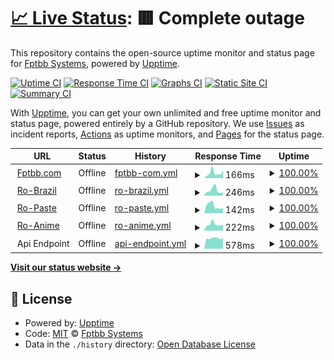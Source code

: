 # [📈 Live Status](https://up.fptbb.com): <!--live status--> **🟥 Complete outage**

This repository contains the open-source uptime monitor and status page for [Fptbb Systems](https://fptbb.com), powered by [Upptime](https://github.com/upptime/upptime).

[![Uptime CI](https://github.com/koj-co/upptime/workflows/Uptime%20CI/badge.svg)](https://github.com/koj-co/upptime/actions?query=workflow%3A%22Uptime+CI%22)
[![Response Time CI](https://github.com/koj-co/upptime/workflows/Response%20Time%20CI/badge.svg)](https://github.com/koj-co/upptime/actions?query=workflow%3A%22Response+Time+CI%22)
[![Graphs CI](https://github.com/koj-co/upptime/workflows/Graphs%20CI/badge.svg)](https://github.com/koj-co/upptime/actions?query=workflow%3A%22Graphs+CI%22)
[![Static Site CI](https://github.com/koj-co/upptime/workflows/Static%20Site%20CI/badge.svg)](https://github.com/koj-co/upptime/actions?query=workflow%3A%22Static+Site+CI%22)
[![Summary CI](https://github.com/koj-co/upptime/workflows/Summary%20CI/badge.svg)](https://github.com/koj-co/upptime/actions?query=workflow%3A%22Summary+CI%22)

With [Upptime](https://upptime.js.org), you can get your own unlimited and free uptime monitor and status page, powered entirely by a GitHub repository. We use [Issues](https://github.com/FptbbSystems/Uptime/issues) as incident reports, [Actions](https://github.com/FptbbSystems/Uptime/actions) as uptime monitors, and [Pages](https://up.fptbb.com) for the status page.

<!--start: status pages-->
<!-- This summary is generated by Upptime (https://github.com/upptime/upptime) -->
<!-- Do not edit this manually, your changes will be overwritten -->
<!-- prettier-ignore -->
| URL | Status | History | Response Time | Uptime |
| --- | ------ | ------- | ------------- | ------ |
| <img alt="" src="https://favicons.githubusercontent.com/fptbb.com" height="13"> [Fptbb.com](https://fptbb.com/tempo) | Offline | [fptbb-com.yml](https://github.com/FptbbSystems/Uptime/commits/HEAD/history/fptbb-com.yml) | <details><summary><img alt="Response time graph" src="./graphs/fptbb-com/response-time-week.png" height="20"> 166ms</summary><br><a href="https://up.fptbb.com/history/fptbb-com"><img alt="Response time 163" src="https://img.shields.io/endpoint?url=https%3A%2F%2Fraw.githubusercontent.com%2FFptbbSystems%2FUptime%2FHEAD%2Fapi%2Ffptbb-com%2Fresponse-time.json"></a><br><a href="https://up.fptbb.com/history/fptbb-com"><img alt="24-hour response time 250" src="https://img.shields.io/endpoint?url=https%3A%2F%2Fraw.githubusercontent.com%2FFptbbSystems%2FUptime%2FHEAD%2Fapi%2Ffptbb-com%2Fresponse-time-day.json"></a><br><a href="https://up.fptbb.com/history/fptbb-com"><img alt="7-day response time 166" src="https://img.shields.io/endpoint?url=https%3A%2F%2Fraw.githubusercontent.com%2FFptbbSystems%2FUptime%2FHEAD%2Fapi%2Ffptbb-com%2Fresponse-time-week.json"></a><br><a href="https://up.fptbb.com/history/fptbb-com"><img alt="30-day response time 152" src="https://img.shields.io/endpoint?url=https%3A%2F%2Fraw.githubusercontent.com%2FFptbbSystems%2FUptime%2FHEAD%2Fapi%2Ffptbb-com%2Fresponse-time-month.json"></a><br><a href="https://up.fptbb.com/history/fptbb-com"><img alt="1-year response time 163" src="https://img.shields.io/endpoint?url=https%3A%2F%2Fraw.githubusercontent.com%2FFptbbSystems%2FUptime%2FHEAD%2Fapi%2Ffptbb-com%2Fresponse-time-year.json"></a></details> | <details><summary><a href="https://up.fptbb.com/history/fptbb-com">100.00%</a></summary><a href="https://up.fptbb.com/history/fptbb-com"><img alt="All-time uptime 100.00%" src="https://img.shields.io/endpoint?url=https%3A%2F%2Fraw.githubusercontent.com%2FFptbbSystems%2FUptime%2FHEAD%2Fapi%2Ffptbb-com%2Fuptime.json"></a><br><a href="https://up.fptbb.com/history/fptbb-com"><img alt="24-hour uptime 100.00%" src="https://img.shields.io/endpoint?url=https%3A%2F%2Fraw.githubusercontent.com%2FFptbbSystems%2FUptime%2FHEAD%2Fapi%2Ffptbb-com%2Fuptime-day.json"></a><br><a href="https://up.fptbb.com/history/fptbb-com"><img alt="7-day uptime 100.00%" src="https://img.shields.io/endpoint?url=https%3A%2F%2Fraw.githubusercontent.com%2FFptbbSystems%2FUptime%2FHEAD%2Fapi%2Ffptbb-com%2Fuptime-week.json"></a><br><a href="https://up.fptbb.com/history/fptbb-com"><img alt="30-day uptime 100.00%" src="https://img.shields.io/endpoint?url=https%3A%2F%2Fraw.githubusercontent.com%2FFptbbSystems%2FUptime%2FHEAD%2Fapi%2Ffptbb-com%2Fuptime-month.json"></a><br><a href="https://up.fptbb.com/history/fptbb-com"><img alt="1-year uptime 100.00%" src="https://img.shields.io/endpoint?url=https%3A%2F%2Fraw.githubusercontent.com%2FFptbbSystems%2FUptime%2FHEAD%2Fapi%2Ffptbb-com%2Fuptime-year.json"></a></details>
| <img alt="" src="https://favicons.githubusercontent.com/robr.page" height="13"> [Ro-Brazil](https://robr.page/tempo) | Offline | [ro-brazil.yml](https://github.com/FptbbSystems/Uptime/commits/HEAD/history/ro-brazil.yml) | <details><summary><img alt="Response time graph" src="./graphs/ro-brazil/response-time-week.png" height="20"> 246ms</summary><br><a href="https://up.fptbb.com/history/ro-brazil"><img alt="Response time 254" src="https://img.shields.io/endpoint?url=https%3A%2F%2Fraw.githubusercontent.com%2FFptbbSystems%2FUptime%2FHEAD%2Fapi%2Fro-brazil%2Fresponse-time.json"></a><br><a href="https://up.fptbb.com/history/ro-brazil"><img alt="24-hour response time 163" src="https://img.shields.io/endpoint?url=https%3A%2F%2Fraw.githubusercontent.com%2FFptbbSystems%2FUptime%2FHEAD%2Fapi%2Fro-brazil%2Fresponse-time-day.json"></a><br><a href="https://up.fptbb.com/history/ro-brazil"><img alt="7-day response time 246" src="https://img.shields.io/endpoint?url=https%3A%2F%2Fraw.githubusercontent.com%2FFptbbSystems%2FUptime%2FHEAD%2Fapi%2Fro-brazil%2Fresponse-time-week.json"></a><br><a href="https://up.fptbb.com/history/ro-brazil"><img alt="30-day response time 198" src="https://img.shields.io/endpoint?url=https%3A%2F%2Fraw.githubusercontent.com%2FFptbbSystems%2FUptime%2FHEAD%2Fapi%2Fro-brazil%2Fresponse-time-month.json"></a><br><a href="https://up.fptbb.com/history/ro-brazil"><img alt="1-year response time 254" src="https://img.shields.io/endpoint?url=https%3A%2F%2Fraw.githubusercontent.com%2FFptbbSystems%2FUptime%2FHEAD%2Fapi%2Fro-brazil%2Fresponse-time-year.json"></a></details> | <details><summary><a href="https://up.fptbb.com/history/ro-brazil">100.00%</a></summary><a href="https://up.fptbb.com/history/ro-brazil"><img alt="All-time uptime 100.00%" src="https://img.shields.io/endpoint?url=https%3A%2F%2Fraw.githubusercontent.com%2FFptbbSystems%2FUptime%2FHEAD%2Fapi%2Fro-brazil%2Fuptime.json"></a><br><a href="https://up.fptbb.com/history/ro-brazil"><img alt="24-hour uptime 100.00%" src="https://img.shields.io/endpoint?url=https%3A%2F%2Fraw.githubusercontent.com%2FFptbbSystems%2FUptime%2FHEAD%2Fapi%2Fro-brazil%2Fuptime-day.json"></a><br><a href="https://up.fptbb.com/history/ro-brazil"><img alt="7-day uptime 100.00%" src="https://img.shields.io/endpoint?url=https%3A%2F%2Fraw.githubusercontent.com%2FFptbbSystems%2FUptime%2FHEAD%2Fapi%2Fro-brazil%2Fuptime-week.json"></a><br><a href="https://up.fptbb.com/history/ro-brazil"><img alt="30-day uptime 100.00%" src="https://img.shields.io/endpoint?url=https%3A%2F%2Fraw.githubusercontent.com%2FFptbbSystems%2FUptime%2FHEAD%2Fapi%2Fro-brazil%2Fuptime-month.json"></a><br><a href="https://up.fptbb.com/history/ro-brazil"><img alt="1-year uptime 100.00%" src="https://img.shields.io/endpoint?url=https%3A%2F%2Fraw.githubusercontent.com%2FFptbbSystems%2FUptime%2FHEAD%2Fapi%2Fro-brazil%2Fuptime-year.json"></a></details>
| <img alt="" src="https://favicons.githubusercontent.com/paste.robr.page" height="13"> [Ro-Paste](https://paste.robr.page) | Offline | [ro-paste.yml](https://github.com/FptbbSystems/Uptime/commits/HEAD/history/ro-paste.yml) | <details><summary><img alt="Response time graph" src="./graphs/ro-paste/response-time-week.png" height="20"> 142ms</summary><br><a href="https://up.fptbb.com/history/ro-paste"><img alt="Response time 184" src="https://img.shields.io/endpoint?url=https%3A%2F%2Fraw.githubusercontent.com%2FFptbbSystems%2FUptime%2FHEAD%2Fapi%2Fro-paste%2Fresponse-time.json"></a><br><a href="https://up.fptbb.com/history/ro-paste"><img alt="24-hour response time 101" src="https://img.shields.io/endpoint?url=https%3A%2F%2Fraw.githubusercontent.com%2FFptbbSystems%2FUptime%2FHEAD%2Fapi%2Fro-paste%2Fresponse-time-day.json"></a><br><a href="https://up.fptbb.com/history/ro-paste"><img alt="7-day response time 142" src="https://img.shields.io/endpoint?url=https%3A%2F%2Fraw.githubusercontent.com%2FFptbbSystems%2FUptime%2FHEAD%2Fapi%2Fro-paste%2Fresponse-time-week.json"></a><br><a href="https://up.fptbb.com/history/ro-paste"><img alt="30-day response time 154" src="https://img.shields.io/endpoint?url=https%3A%2F%2Fraw.githubusercontent.com%2FFptbbSystems%2FUptime%2FHEAD%2Fapi%2Fro-paste%2Fresponse-time-month.json"></a><br><a href="https://up.fptbb.com/history/ro-paste"><img alt="1-year response time 184" src="https://img.shields.io/endpoint?url=https%3A%2F%2Fraw.githubusercontent.com%2FFptbbSystems%2FUptime%2FHEAD%2Fapi%2Fro-paste%2Fresponse-time-year.json"></a></details> | <details><summary><a href="https://up.fptbb.com/history/ro-paste">100.00%</a></summary><a href="https://up.fptbb.com/history/ro-paste"><img alt="All-time uptime 100.00%" src="https://img.shields.io/endpoint?url=https%3A%2F%2Fraw.githubusercontent.com%2FFptbbSystems%2FUptime%2FHEAD%2Fapi%2Fro-paste%2Fuptime.json"></a><br><a href="https://up.fptbb.com/history/ro-paste"><img alt="24-hour uptime 100.00%" src="https://img.shields.io/endpoint?url=https%3A%2F%2Fraw.githubusercontent.com%2FFptbbSystems%2FUptime%2FHEAD%2Fapi%2Fro-paste%2Fuptime-day.json"></a><br><a href="https://up.fptbb.com/history/ro-paste"><img alt="7-day uptime 100.00%" src="https://img.shields.io/endpoint?url=https%3A%2F%2Fraw.githubusercontent.com%2FFptbbSystems%2FUptime%2FHEAD%2Fapi%2Fro-paste%2Fuptime-week.json"></a><br><a href="https://up.fptbb.com/history/ro-paste"><img alt="30-day uptime 100.00%" src="https://img.shields.io/endpoint?url=https%3A%2F%2Fraw.githubusercontent.com%2FFptbbSystems%2FUptime%2FHEAD%2Fapi%2Fro-paste%2Fuptime-month.json"></a><br><a href="https://up.fptbb.com/history/ro-paste"><img alt="1-year uptime 100.00%" src="https://img.shields.io/endpoint?url=https%3A%2F%2Fraw.githubusercontent.com%2FFptbbSystems%2FUptime%2FHEAD%2Fapi%2Fro-paste%2Fuptime-year.json"></a></details>
| <img alt="" src="https://favicons.githubusercontent.com/anime.fptbb.com" height="13"> [Ro-Anime](http://anime.fptbb.com) | Offline | [ro-anime.yml](https://github.com/FptbbSystems/Uptime/commits/HEAD/history/ro-anime.yml) | <details><summary><img alt="Response time graph" src="./graphs/ro-anime/response-time-week.png" height="20"> 222ms</summary><br><a href="https://up.fptbb.com/history/ro-anime"><img alt="Response time 237" src="https://img.shields.io/endpoint?url=https%3A%2F%2Fraw.githubusercontent.com%2FFptbbSystems%2FUptime%2FHEAD%2Fapi%2Fro-anime%2Fresponse-time.json"></a><br><a href="https://up.fptbb.com/history/ro-anime"><img alt="24-hour response time 189" src="https://img.shields.io/endpoint?url=https%3A%2F%2Fraw.githubusercontent.com%2FFptbbSystems%2FUptime%2FHEAD%2Fapi%2Fro-anime%2Fresponse-time-day.json"></a><br><a href="https://up.fptbb.com/history/ro-anime"><img alt="7-day response time 222" src="https://img.shields.io/endpoint?url=https%3A%2F%2Fraw.githubusercontent.com%2FFptbbSystems%2FUptime%2FHEAD%2Fapi%2Fro-anime%2Fresponse-time-week.json"></a><br><a href="https://up.fptbb.com/history/ro-anime"><img alt="30-day response time 221" src="https://img.shields.io/endpoint?url=https%3A%2F%2Fraw.githubusercontent.com%2FFptbbSystems%2FUptime%2FHEAD%2Fapi%2Fro-anime%2Fresponse-time-month.json"></a><br><a href="https://up.fptbb.com/history/ro-anime"><img alt="1-year response time 237" src="https://img.shields.io/endpoint?url=https%3A%2F%2Fraw.githubusercontent.com%2FFptbbSystems%2FUptime%2FHEAD%2Fapi%2Fro-anime%2Fresponse-time-year.json"></a></details> | <details><summary><a href="https://up.fptbb.com/history/ro-anime">100.00%</a></summary><a href="https://up.fptbb.com/history/ro-anime"><img alt="All-time uptime 100.00%" src="https://img.shields.io/endpoint?url=https%3A%2F%2Fraw.githubusercontent.com%2FFptbbSystems%2FUptime%2FHEAD%2Fapi%2Fro-anime%2Fuptime.json"></a><br><a href="https://up.fptbb.com/history/ro-anime"><img alt="24-hour uptime 100.00%" src="https://img.shields.io/endpoint?url=https%3A%2F%2Fraw.githubusercontent.com%2FFptbbSystems%2FUptime%2FHEAD%2Fapi%2Fro-anime%2Fuptime-day.json"></a><br><a href="https://up.fptbb.com/history/ro-anime"><img alt="7-day uptime 100.00%" src="https://img.shields.io/endpoint?url=https%3A%2F%2Fraw.githubusercontent.com%2FFptbbSystems%2FUptime%2FHEAD%2Fapi%2Fro-anime%2Fuptime-week.json"></a><br><a href="https://up.fptbb.com/history/ro-anime"><img alt="30-day uptime 100.00%" src="https://img.shields.io/endpoint?url=https%3A%2F%2Fraw.githubusercontent.com%2FFptbbSystems%2FUptime%2FHEAD%2Fapi%2Fro-anime%2Fuptime-month.json"></a><br><a href="https://up.fptbb.com/history/ro-anime"><img alt="1-year uptime 100.00%" src="https://img.shields.io/endpoint?url=https%3A%2F%2Fraw.githubusercontent.com%2FFptbbSystems%2FUptime%2FHEAD%2Fapi%2Fro-anime%2Fuptime-year.json"></a></details>
| <img alt="" src="https://favicons.githubusercontent.com/null" height="13"> Api Endpoint | Offline | [api-endpoint.yml](https://github.com/FptbbSystems/Uptime/commits/HEAD/history/api-endpoint.yml) | <details><summary><img alt="Response time graph" src="./graphs/api-endpoint/response-time-week.png" height="20"> 578ms</summary><br><a href="https://up.fptbb.com/history/api-endpoint"><img alt="Response time 399" src="https://img.shields.io/endpoint?url=https%3A%2F%2Fraw.githubusercontent.com%2FFptbbSystems%2FUptime%2FHEAD%2Fapi%2Fapi-endpoint%2Fresponse-time.json"></a><br><a href="https://up.fptbb.com/history/api-endpoint"><img alt="24-hour response time 604" src="https://img.shields.io/endpoint?url=https%3A%2F%2Fraw.githubusercontent.com%2FFptbbSystems%2FUptime%2FHEAD%2Fapi%2Fapi-endpoint%2Fresponse-time-day.json"></a><br><a href="https://up.fptbb.com/history/api-endpoint"><img alt="7-day response time 578" src="https://img.shields.io/endpoint?url=https%3A%2F%2Fraw.githubusercontent.com%2FFptbbSystems%2FUptime%2FHEAD%2Fapi%2Fapi-endpoint%2Fresponse-time-week.json"></a><br><a href="https://up.fptbb.com/history/api-endpoint"><img alt="30-day response time 517" src="https://img.shields.io/endpoint?url=https%3A%2F%2Fraw.githubusercontent.com%2FFptbbSystems%2FUptime%2FHEAD%2Fapi%2Fapi-endpoint%2Fresponse-time-month.json"></a><br><a href="https://up.fptbb.com/history/api-endpoint"><img alt="1-year response time 399" src="https://img.shields.io/endpoint?url=https%3A%2F%2Fraw.githubusercontent.com%2FFptbbSystems%2FUptime%2FHEAD%2Fapi%2Fapi-endpoint%2Fresponse-time-year.json"></a></details> | <details><summary><a href="https://up.fptbb.com/history/api-endpoint">100.00%</a></summary><a href="https://up.fptbb.com/history/api-endpoint"><img alt="All-time uptime 42.06%" src="https://img.shields.io/endpoint?url=https%3A%2F%2Fraw.githubusercontent.com%2FFptbbSystems%2FUptime%2FHEAD%2Fapi%2Fapi-endpoint%2Fuptime.json"></a><br><a href="https://up.fptbb.com/history/api-endpoint"><img alt="24-hour uptime 100.00%" src="https://img.shields.io/endpoint?url=https%3A%2F%2Fraw.githubusercontent.com%2FFptbbSystems%2FUptime%2FHEAD%2Fapi%2Fapi-endpoint%2Fuptime-day.json"></a><br><a href="https://up.fptbb.com/history/api-endpoint"><img alt="7-day uptime 100.00%" src="https://img.shields.io/endpoint?url=https%3A%2F%2Fraw.githubusercontent.com%2FFptbbSystems%2FUptime%2FHEAD%2Fapi%2Fapi-endpoint%2Fuptime-week.json"></a><br><a href="https://up.fptbb.com/history/api-endpoint"><img alt="30-day uptime 80.05%" src="https://img.shields.io/endpoint?url=https%3A%2F%2Fraw.githubusercontent.com%2FFptbbSystems%2FUptime%2FHEAD%2Fapi%2Fapi-endpoint%2Fuptime-month.json"></a><br><a href="https://up.fptbb.com/history/api-endpoint"><img alt="1-year uptime 42.06%" src="https://img.shields.io/endpoint?url=https%3A%2F%2Fraw.githubusercontent.com%2FFptbbSystems%2FUptime%2FHEAD%2Fapi%2Fapi-endpoint%2Fuptime-year.json"></a></details>

<!--end: status pages-->

[**Visit our status website →**](https://up.fptbb.com)

## 📄 License

- Powered by: [Upptime](https://github.com/upptime/upptime)
- Code: [MIT](./LICENSE) © [Fptbb Systems](https://fptbb.com)
- Data in the `./history` directory: [Open Database License](https://opendatacommons.org/licenses/odbl/1-0/)
